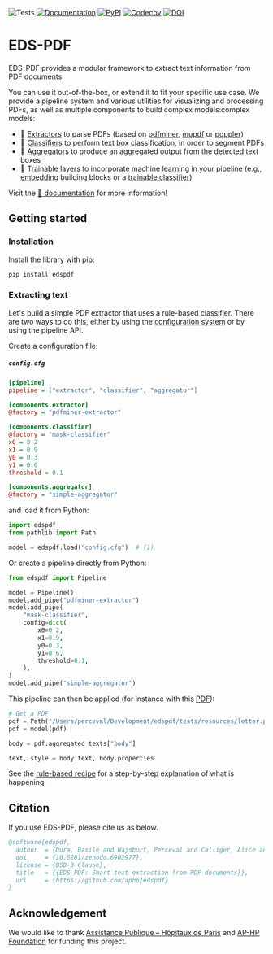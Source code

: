 ![Tests](https://img.shields.io/github/actions/workflow/status/aphp/edspdf/tests.yml?branch=main&label=tests&style=flat-square)
[![Documentation](https://img.shields.io/github/actions/workflow/status/aphp/edspdf/documentation.yml?branch=main&label=docs&style=flat-square)](https://aphp.github.io/edspdf/latest/)
[![PyPI](https://img.shields.io/pypi/v/edspdf?color=blue&style=flat-square)](https://pypi.org/project/edspdf/)
[![Codecov](https://img.shields.io/codecov/c/github/aphp/edspdf?logo=codecov&style=flat-square)](https://codecov.io/gh/aphp/edspdf)
[![DOI](https://zenodo.org/badge/517726737.svg)](https://zenodo.org/badge/latestdoi/517726737)

# EDS-PDF

EDS-PDF provides a modular framework to extract text information from PDF documents.

You can use it out-of-the-box, or extend it to fit your specific use case. We provide a pipeline system and various utilities for visualizing and processing PDFs, as well as multiple components to build complex models:complex models:
- 📄 [Extractors](https://aphp.github.io/edspdf/latest/pipes/extractors) to parse PDFs (based on [pdfminer](https://github.com/euske/pdfminer), [mupdf](https://github.com/aphp/edspdf-mupdf) or [poppler](https://github.com/aphp/edspdf-poppler))
- 🎯 [Classifiers](https://aphp.github.io/edspdf/latest/pipes/box-classifiers) to perform text box classification, in order to segment PDFs
- 🧩 [Aggregators](https://aphp.github.io/edspdf/latest/pipes/aggregators) to produce an aggregated output from the detected text boxes
- 🧠 Trainable layers to incorporate machine learning in your pipeline (e.g., [embedding](https://aphp.github.io/edspdf/latest/pipes/embedding) building blocks or a [trainable classifier](https://aphp.github.io/edspdf/latest/pipes/box-classifiers/trainable/))

Visit the [:book: documentation](https://aphp.github.io/edspdf/) for more information!

## Getting started

### Installation

Install the library with pip:

```bash
pip install edspdf
```

### Extracting text

Let's build a simple PDF extractor that uses a rule-based classifier. There are two
ways to do this, either by using the [configuration system](#configuration) or by using
the pipeline API.

Create a configuration file:

<h5 a><strong><code>config.cfg</code></strong></h5>

```ini
[pipeline]
pipeline = ["extractor", "classifier", "aggregator"]

[components.extractor]
@factory = "pdfminer-extractor"

[components.classifier]
@factory = "mask-classifier"
x0 = 0.2
x1 = 0.9
y0 = 0.3
y1 = 0.6
threshold = 0.1

[components.aggregator]
@factory = "simple-aggregator"
```

and load it from Python:

```python
import edspdf
from pathlib import Path

model = edspdf.load("config.cfg")  # (1)
```

Or create a pipeline directly from Python:

```python
from edspdf import Pipeline

model = Pipeline()
model.add_pipe("pdfminer-extractor")
model.add_pipe(
    "mask-classifier",
    config=dict(
        x0=0.2,
        x1=0.9,
        y0=0.3,
        y1=0.6,
        threshold=0.1,
    ),
)
model.add_pipe("simple-aggregator")
```

This pipeline can then be applied (for instance with this [PDF](https://github.com/aphp/edspdf/raw/main/tests/resources/letter.pdf)):

```python
# Get a PDF
pdf = Path("/Users/perceval/Development/edspdf/tests/resources/letter.pdf").read_bytes()
pdf = model(pdf)

body = pdf.aggregated_texts["body"]

text, style = body.text, body.properties
```

See the [rule-based recipe](https://aphp.github.io/edspdf/latest/recipes/rule-based) for a step-by-step explanation of what is happening.

## Citation

If you use EDS-PDF, please cite us as below.

```bibtex
@software{edspdf,
  author  = {Dura, Basile and Wajsburt, Perceval and Calliger, Alice and Gérardin, Christel and Bey, Romain},
  doi     = {10.5281/zenodo.6902977},
  license = {BSD-3-Clause},
  title   = {{EDS-PDF: Smart text extraction from PDF documents}},
  url     = {https://github.com/aphp/edspdf}
}
```

## Acknowledgement

We would like to thank [Assistance Publique – Hôpitaux de Paris](https://www.aphp.fr/) and
[AP-HP Foundation](https://fondationrechercheaphp.fr/) for funding this project.
